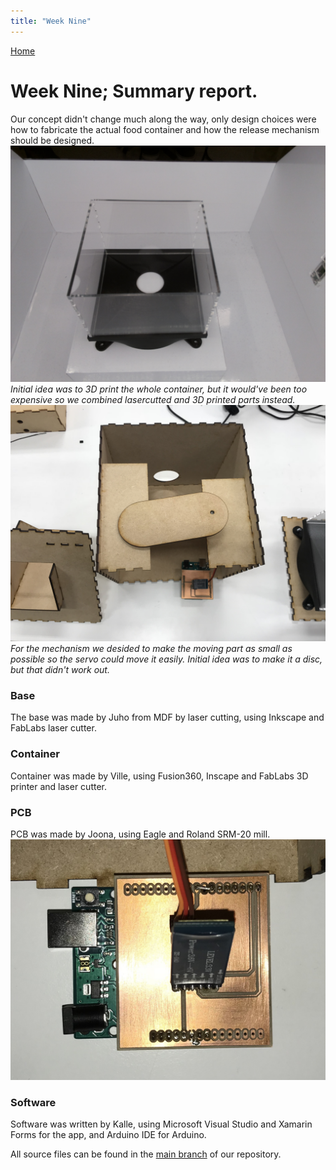```yaml
---
title: "Week Nine"
---
```


[Home](https://kpalok.github.io/Digifab/)

# Week Nine; Summary report.

Our concept didn't change much along the way, only design choices were how to fabricate the actual food container and how the release mechanism should be designed. 
![Image missing.](https://raw.githubusercontent.com/kpalok/Digifab/gh-pages/Images/ContainerProtoBooth.jpg "Container") *Initial idea was to 3D print the whole container, but it would've been too expensive so we combined lasercutted and 3D printed parts instead.*
![Image missing.](https://raw.githubusercontent.com/kpalok/Digifab/gh-pages/Images/Mechanism.JPG "Mechanism") *For the mechanism we desided to make the moving part as small as possible so the servo could move it easily. Initial idea was to make it a disc, but that didn't work out.*
### Base
The base was made by Juho from MDF by laser cutting, using Inkscape and FabLabs laser cutter.
### Container
Container was made by Ville, using Fusion360, Inscape and FabLabs 3D printer and laser cutter.
### PCB
PCB was made by Joona, using Eagle and Roland SRM-20 mill.
![Image missing](https://raw.githubusercontent.com/kpalok/Digifab/gh-pages/Images/ArduinoPCB2.JPG "PCB")
### Software
Software was written by Kalle, using Microsoft Visual Studio and Xamarin Forms for the app, and Arduino IDE for Arduino.

All source files can be found in the [main branch](https://github.com/kpalok/Digifab/tree/master) of our repository.
